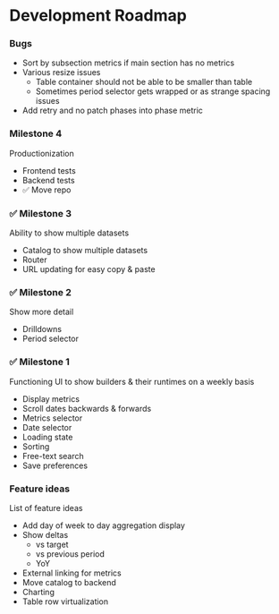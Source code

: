 # Development Roadmap

### Bugs

* Sort by subsection metrics if main section has no metrics
* Various resize issues
  * Table container should not be able to be smaller than table
  * Sometimes period selector gets wrapped or as strange spacing issues
* Add retry and no patch phases into phase metric

### Milestone 4

Productionization
* Frontend tests
* Backend tests
* &#x2705; Move repo

### &#x2705; Milestone 3

Ability to show multiple datasets
* Catalog to show multiple datasets
* Router
* URL updating for easy copy & paste

### &#x2705; Milestone 2

Show more detail
* Drilldowns
* Period selector

### &#x2705; Milestone 1

Functioning UI to show builders & their runtimes on a weekly basis
* Display metrics
* Scroll dates backwards & forwards
* Metrics selector
* Date selector
* Loading state
* Sorting
* Free-text search
* Save preferences

### Feature ideas

List of feature ideas
* Add day of week to day aggregation display
* Show deltas
  * vs target
  * vs previous period
  * YoY
* External linking for metrics
* Move catalog to backend
* Charting
* Table row virtualization
